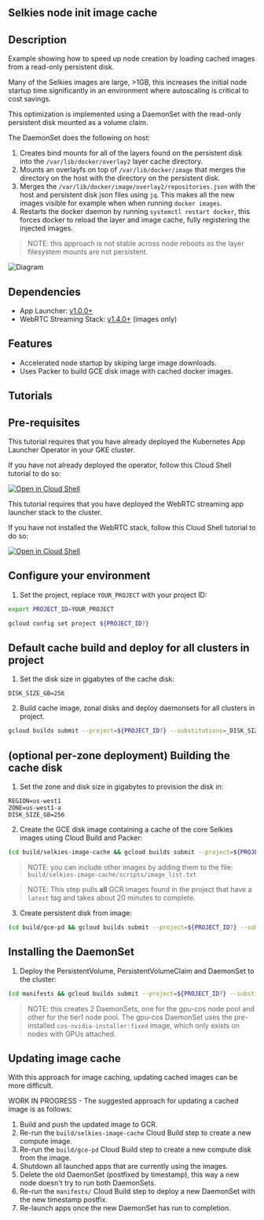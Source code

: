 ## Selkies node init image cache

## Description

Example showing how to speed up node creation by loading cached images from a read-only persistent disk.

Many of the Selkies images are large, >1GB, this increases the initial node startup time significantly in an environment where autoscaling is critical to cost savings.

This optimization is implemented using a DaemonSet with the read-only persistent disk mounted as a volume claim.

The DaemonSet does the following on host:

1. Creates bind mounts for all of the layers found on the persistent disk into the `/var/lib/docker/overlay2` layer cache directory.
2. Mounts an overlayfs on top of `/var/lib/docker/image` that merges the directory on the host with the directory on the persistent disk.
3. Merges the `/var/lib/docker/image/overlay2/repositories.json` with the host and persistent disk json files using `jq`. This makes all the new images visible for example when when running `docker images`.
4. Restarts the docker daemon by running `systemctl restart docker`, this forces docker to reload the layer and image cache, fully registering the injected images.

> NOTE: this approach is not stable across node reboots as the layer filesystem mounts are not persistent.

![Diagram](./image-cache-diagram.png)

## Dependencies

- App Launcher: [v1.0.0+](https://github.com/selkies-project/selkies/tree/v1.0.0)
- WebRTC Streaming Stack: [v1.4.0+](https://github.com/selkies-project/selkies-vdi/tree/v1.4.0) (images only)

## Features

- Accelerated node startup by skiping large image downloads.
- Uses Packer to build GCE disk image with cached docker images.

## Tutorials

## Pre-requisites

This tutorial requires that you have already deployed the Kubernetes App Launcher Operator in your GKE cluster.

If you have not already deployed the operator, follow this Cloud Shell tutorial to do so:

[![Open in Cloud Shell](https://gstatic.com/cloudssh/images/open-btn.svg)](https://ssh.cloud.google.com/cloudshell/editor?cloudshell_git_repo=https://github.com/selkies-project/selkies&cloudshell_git_branch=master&cloudshell_tutorial=setup/README.md)

This tutorial requires that you have deployed the WebRTC streaming app launcher stack to the cluster.

If you have not installed the WebRTC stack, follow this Cloud Shell tutorial to do so:

[![Open in Cloud Shell](https://gstatic.com/cloudssh/images/open-btn.svg)](https://ssh.cloud.google.com/cloudshell/editor?cloudshell_git_repo=https://github.com/selkies-project/selkies-vdi&cloudshell_git_branch=master&&cloudshell_tutorial=tutorials/gke/00_Setup.md)

## Configure your environment

1. Set the project, replace `YOUR_PROJECT` with your project ID:

```bash
export PROJECT_ID=YOUR_PROJECT
```

```bash
gcloud config set project ${PROJECT_ID?}
```

## Default cache build and deploy for all clusters in project

1. Set the disk size in gigabytes of the cache disk:

```
DISK_SIZE_GB=256
```

2. Build cache image, zonal disks and deploy daemonsets for all clusters in project.

```bash
gcloud builds submit --project=${PROJECT_ID?} --substitutions=_DISK_SIZE_GB=${DISK_SIZE_GB?}
```

## (optional per-zone deployment) Building the cache disk

1. Set the zone and disk size in gigabytes to provision the disk in:

```
REGION=us-west1
ZONE=us-west1-a
DISK_SIZE_GB=256
```

2. Create the GCE disk image containing a cache of the core Selkies images using Cloud Build and Packer:

```bash
(cd build/selkies-image-cache && gcloud builds submit --project=${PROJECT_ID?} --substitutions=_PROVISION_REGION=${REGION?},_PROVISION_ZONE=${ZONE?},_DISK_SIZE_GB=${DISK_SIZE_GB?},_USE_LAST_IMAGE="false")
```

> NOTE: you can include other images by adding them to the file: `build/selkies-image-cache/scripts/image_list.txt`

> NOTE: This step pulls __all__ GCR images found in the project that have a `latest` tag and takes about 20 minutes to complete.

3. Create persistent disk from image:

```bash
(cd build/gce-pd && gcloud builds submit --project=${PROJECT_ID?} --substitutions=_DISK_ZONE=${ZONE?},_DISK_SIZE_GB=${DISK_SIZE_GB?})
```

## Installing the DaemonSet

1. Deploy the PersistentVolume, PersistentVolumeClaim and DaemonSet to the cluster:

```bash
(cd manifests && gcloud builds submit --project=${PROJECT_ID?} --substitutions=_REGION=${REGION?},_DISK_ZONE=${ZONE?})
```

> NOTE: this creates 2 DaemonSets, one for the gpu-cos node pool and other for the tier1 node pool. The gpu-cos DaemonSet uses the pre-installed `cos-nvidia-installer:fixed` image, which only exists on nodes with GPUs attached.

## Updating image cache

With this approach for image caching, updating cached images can be more difficult.

WORK IN PROGRESS - The suggested approach for updating a cached image is as follows:

1. Build and push the updated image to GCR.
2. Re-run the `build/selkies-image-cache` Cloud Build step to create a new compute image.
3. Re-run the `build/gce-pd` Cloud Build step to create a new compute disk from the image.
4. Shutdown all launched apps that are currently using the images.
5. Delete the old DaemonSet (postfixed by timestamp), this way a new node doesn't try to run both DaemonSets.
6. Re-run the `manifests/` Cloud Build step to deploy a new DaemonSet with the new timestamp postfix.
7. Re-launch apps once the new DaemonSet has run to completion.
